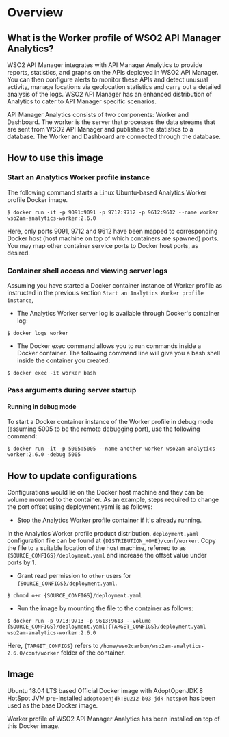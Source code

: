 # Overview

## What is the Worker profile of WSO2 API Manager Analytics?

WSO2 API Manager integrates with API Manager Analytics to provide reports, statistics, and graphs on the APIs deployed in WSO2 API Manager.
You can then configure alerts to monitor these APIs and detect unusual activity, manage locations via geolocation statistics and carry out a
detailed analysis of the logs. WSO2 API Manager has an enhanced distribution of Analytics to cater to API Manager specific scenarios.

API Manager Analytics consists of two components: Worker and Dashboard. The worker is the server that processes the data streams that are sent from
WSO2 API Manager and publishes the statistics to a database. The Worker and Dashboard are connected through the database.

## How to use this image

### Start an Analytics Worker profile instance

The following command starts a Linux Ubuntu-based Analytics Worker profile Docker image.

```console
$ docker run -it -p 9091:9091 -p 9712:9712 -p 9612:9612 --name worker wso2am-analytics-worker:2.6.0
```

Here, only ports 9091, 9712 and 9612 have been mapped to corresponding Docker host (host machine on top of which containers are spawned) ports.
You may map other container service ports to Docker host ports, as desired.

### Container shell access and viewing server logs

Assuming you have started a Docker container instance of Worker profile as instructed in the previous section
`Start an Analytics Worker profile instance`,

-   The Analytics Worker server log is available through Docker's container log:

```console
$ docker logs worker
```

-   The Docker exec command allows you to run commands inside a Docker container. The following command line will give
you a bash shell inside the container you created:

```console
$ docker exec -it worker bash
```

### Pass arguments during server startup

#### Running in debug mode

To start a Docker container instance of the Worker profile in debug mode (assuming 5005 to be the remote debugging port),
use the following command:

```console
$ docker run -it -p 5005:5005 --name another-worker wso2am-analytics-worker:2.6.0 -debug 5005
```

## How to update configurations

Configurations would lie on the Docker host machine and they can be volume mounted to the container. As an example, steps
required to change the port offset using deployment.yaml is as follows:

- Stop the Analytics Worker profile container if it's already running.

In the Analytics Worker profile product distribution, `deployment.yaml` configuration file can be found at `{DISTRIBUTION_HOME}/conf/worker`.
Copy the file to a suitable location of the host machine, referred to as `{SOURCE_CONFIGS}/deployment.yaml` and increase the offset value under ports by 1.

- Grant read permission to `other` users for `{SOURCE_CONFIGS}/deployment.yaml`.

```console
$ chmod o+r {SOURCE_CONFIGS}/deployment.yaml
```

- Run the image by mounting the file to the container as follows:

```console
$ docker run -p 9713:9713 -p 9613:9613 --volume {SOURCE_CONFIGS}/deployment.yaml:{TARGET_CONFIGS}/deployment.yaml wso2am-analytics-worker:2.6.0
```

Here, `{TARGET_CONFIGS}` refers to `/home/wso2carbon/wso2am-analytics-2.6.0/conf/worker` folder of the container.

## Image

Ubuntu 18.04 LTS based Official Docker image with AdoptOpenJDK 8 HotSpot JVM pre-installed `adoptopenjdk:8u212-b03-jdk-hotspot` has been used as the base Docker image.

Worker profile of WSO2 API Manager Analytics has been installed on top of this Docker image.

